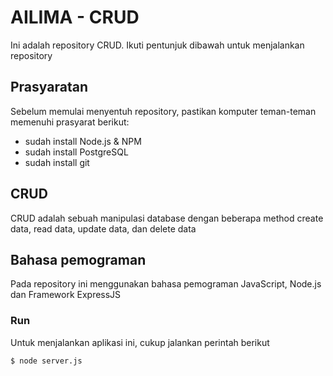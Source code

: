 # AILIMA - CRUD

Ini adalah repository CRUD. Ikuti pentunjuk dibawah untuk menjalankan repository

## Prasyaratan
Sebelum memulai menyentuh repository, pastikan komputer teman-teman memenuhi prasyarat berikut:
- sudah install Node.js & NPM
- sudah install PostgreSQL
- sudah install git

## CRUD
CRUD adalah sebuah manipulasi database dengan beberapa method create data, read data, update data, dan delete data


## Bahasa pemograman
Pada repository ini menggunakan bahasa pemograman JavaScript, Node.js dan Framework ExpressJS

### Run
Untuk menjalankan aplikasi ini, cukup jalankan perintah berikut
```
$ node server.js
```

